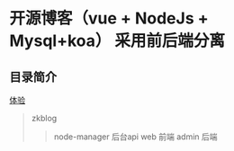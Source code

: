 开源博客（vue + NodeJs + Mysql+koa） 采用前后端分离
==== 
目录简介 
-------
[体验](http://zkblog.sxccsd.com/) 
 
>zkblog
>> node-manager 后台api
>> web 前端
>> admin 后端

